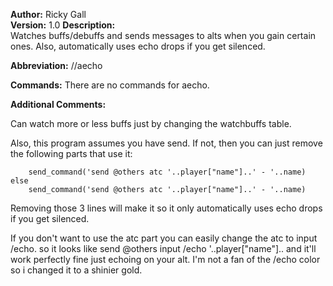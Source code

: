 **Author:** Ricky Gall  
**Version:** 1.0 
**Description:**  
Watches buffs/debuffs and sends messages to alts when you gain certain
ones. Also, automatically uses echo drops if you get silenced.

**Abbreviation:** //aecho

**Commands:**
 There are no commands for aecho.

**Additional Comments:**
 
Can watch more or less buffs just by changing the watchbuffs table.

Also, this program assumes you have send. If not, then you can just remove the following parts that use it:

		send_command('send @others atc '..player["name"]..' - '..name)
	else
		send_command('send @others atc '..player["name"]..' - '..name)

Removing those 3 lines will make it so it only automatically uses echo drops if you get silenced.

If you don't want to use the atc part you can easily change the atc to input /echo. so it looks like send @others input /echo '..player["name"]..  and it'll work perfectly fine just echoing on your alt. I'm not a fan of the /echo color so i changed it to a shinier gold.